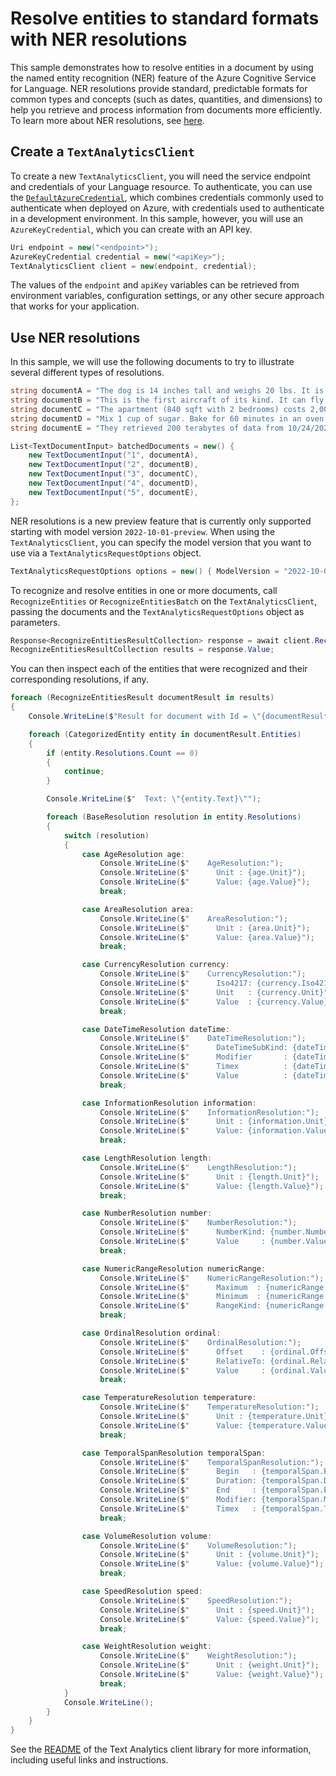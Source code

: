 # Resolve entities to standard formats with NER resolutions

This sample demonstrates how to resolve entities in a document by using the named entity recognition (NER) feature of the Azure Cognitive Service for Language. NER resolutions provide standard, predictable formats for common types and concepts (such as dates, quantities, and dimensions) to help you retrieve and process information from documents more efficiently. To learn more about NER resolutions, see [here][NER_Resolutions].

## Create a `TextAnalyticsClient`

To create a new `TextAnalyticsClient`, you will need the service endpoint and credentials of your Language resource. To authenticate, you can use the [`DefaultAzureCredential`][DefaultAzureCredential], which combines credentials commonly used to authenticate when deployed on Azure, with credentials used to authenticate in a development environment. In this sample, however, you will use an `AzureKeyCredential`, which you can create with an API key.

```C# Snippet:CreateTextAnalyticsClient
Uri endpoint = new("<endpoint>");
AzureKeyCredential credential = new("<apiKey>");
TextAnalyticsClient client = new(endpoint, credential);
```

The values of the `endpoint` and `apiKey` variables can be retrieved from environment variables, configuration settings, or any other secure approach that works for your application.

## Use NER resolutions

In this sample, we will use the following documents to try to illustrate several different types of resolutions.

```C# Snippet:Sample4_RecognizeEntitiesBatchWithResolutionsAsync_GetDocuments
string documentA = "The dog is 14 inches tall and weighs 20 lbs. It is 5 years old.";
string documentB = "This is the first aircraft of its kind. It can fly at over 1,300 mph and carry 65-80 passengers.";
string documentC = "The apartment (840 sqft with 2 bedrooms) costs 2,000 USD per month and will be available on 11/01/2022.";
string documentD = "Mix 1 cup of sugar. Bake for 60 minutes in an oven preheated to 350 degrees F.";
string documentE = "They retrieved 200 terabytes of data from 10/24/2022 to 10/28/2022.";

List<TextDocumentInput> batchedDocuments = new() {
    new TextDocumentInput("1", documentA),
    new TextDocumentInput("2", documentB),
    new TextDocumentInput("3", documentC),
    new TextDocumentInput("4", documentD),
    new TextDocumentInput("5", documentE),
};
```

NER resolutions is a new preview feature that is currently only supported starting with model version `2022-10-01-preview`. When using the `TextAnalyticsClient`, you can specify the model version that you want to use via a `TextAnalyticsRequestOptions` object.

```C# Snippet:Sample4_RecognizeEntitiesBatchWithResolutionsAsync_SetModelVersion
TextAnalyticsRequestOptions options = new() { ModelVersion = "2022-10-01-preview" };
```

To recognize and resolve entities in one or more documents, call `RecognizeEntities` or `RecognizeEntitiesBatch` on the `TextAnalyticsClient`, passing the documents and the `TextAnalyticsRequestOptions` object as parameters.

```C# Snippet:Sample4_RecognizeEntitiesBatchWithResolutionsAsync_PerformOperation
Response<RecognizeEntitiesResultCollection> response = await client.RecognizeEntitiesBatchAsync(batchedDocuments, options);
RecognizeEntitiesResultCollection results = response.Value;
```

You can then inspect each of the entities that were recognized and their corresponding resolutions, if any.

```C# Snippet:Sample4_RecognizeEntitiesBatchWithResolutionsAsync_ViewResults
foreach (RecognizeEntitiesResult documentResult in results)
{
    Console.WriteLine($"Result for document with Id = \"{documentResult.Id}\":");

    foreach (CategorizedEntity entity in documentResult.Entities)
    {
        if (entity.Resolutions.Count == 0)
        {
            continue;
        }

        Console.WriteLine($"  Text: \"{entity.Text}\"");

        foreach (BaseResolution resolution in entity.Resolutions)
        {
            switch (resolution)
            {
                case AgeResolution age:
                    Console.WriteLine($"    AgeResolution:");
                    Console.WriteLine($"      Unit : {age.Unit}");
                    Console.WriteLine($"      Value: {age.Value}");
                    break;

                case AreaResolution area:
                    Console.WriteLine($"    AreaResolution:");
                    Console.WriteLine($"      Unit : {area.Unit}");
                    Console.WriteLine($"      Value: {area.Value}");
                    break;

                case CurrencyResolution currency:
                    Console.WriteLine($"    CurrencyResolution:");
                    Console.WriteLine($"      Iso4217: {currency.Iso4217}");
                    Console.WriteLine($"      Unit   : {currency.Unit}");
                    Console.WriteLine($"      Value  : {currency.Value}");
                    break;

                case DateTimeResolution dateTime:
                    Console.WriteLine($"    DateTimeResolution:");
                    Console.WriteLine($"      DateTimeSubKind: {dateTime.DateTimeSubKind}");
                    Console.WriteLine($"      Modifier       : {dateTime.Modifier}");
                    Console.WriteLine($"      Timex          : {dateTime.Timex}");
                    Console.WriteLine($"      Value          : {dateTime.Value}");
                    break;

                case InformationResolution information:
                    Console.WriteLine($"    InformationResolution:");
                    Console.WriteLine($"      Unit : {information.Unit}");
                    Console.WriteLine($"      Value: {information.Value}");
                    break;

                case LengthResolution length:
                    Console.WriteLine($"    LengthResolution:");
                    Console.WriteLine($"      Unit : {length.Unit}");
                    Console.WriteLine($"      Value: {length.Value}");
                    break;

                case NumberResolution number:
                    Console.WriteLine($"    NumberResolution:");
                    Console.WriteLine($"      NumberKind: {number.NumberKind}");
                    Console.WriteLine($"      Value     : {number.Value}");
                    break;

                case NumericRangeResolution numericRange:
                    Console.WriteLine($"    NumericRangeResolution:");
                    Console.WriteLine($"      Maximum  : {numericRange.Maximum}");
                    Console.WriteLine($"      Minimum  : {numericRange.Minimum}");
                    Console.WriteLine($"      RangeKind: {numericRange.RangeKind}");
                    break;

                case OrdinalResolution ordinal:
                    Console.WriteLine($"    OrdinalResolution:");
                    Console.WriteLine($"      Offset    : {ordinal.Offset}");
                    Console.WriteLine($"      RelativeTo: {ordinal.RelativeTo}");
                    Console.WriteLine($"      Value     : {ordinal.Value}");
                    break;

                case TemperatureResolution temperature:
                    Console.WriteLine($"    TemperatureResolution:");
                    Console.WriteLine($"      Unit : {temperature.Unit}");
                    Console.WriteLine($"      Value: {temperature.Value}");
                    break;

                case TemporalSpanResolution temporalSpan:
                    Console.WriteLine($"    TemporalSpanResolution:");
                    Console.WriteLine($"      Begin   : {temporalSpan.Begin}");
                    Console.WriteLine($"      Duration: {temporalSpan.Duration}");
                    Console.WriteLine($"      End     : {temporalSpan.End}");
                    Console.WriteLine($"      Modifier: {temporalSpan.Modifier}");
                    Console.WriteLine($"      Timex   : {temporalSpan.Timex}");
                    break;

                case VolumeResolution volume:
                    Console.WriteLine($"    VolumeResolution:");
                    Console.WriteLine($"      Unit : {volume.Unit}");
                    Console.WriteLine($"      Value: {volume.Value}");
                    break;

                case SpeedResolution speed:
                    Console.WriteLine($"    SpeedResolution:");
                    Console.WriteLine($"      Unit : {speed.Unit}");
                    Console.WriteLine($"      Value: {speed.Value}");
                    break;

                case WeightResolution weight:
                    Console.WriteLine($"    WeightResolution:");
                    Console.WriteLine($"      Unit : {weight.Unit}");
                    Console.WriteLine($"      Value: {weight.Value}");
                    break;
            }
            Console.WriteLine();
        }
    }
}
```

See the [README] of the Text Analytics client library for more information, including useful links and instructions.

[NER_Resolutions]: https://aka.ms/azsdk/language/ner-resolutions
[DefaultAzureCredential]: https://github.com/Azure/azure-sdk-for-net/blob/main/sdk/identity/Azure.Identity/README.md
[README]: https://github.com/Azure/azure-sdk-for-net/blob/main/sdk/textanalytics/Azure.AI.TextAnalytics/README.md
